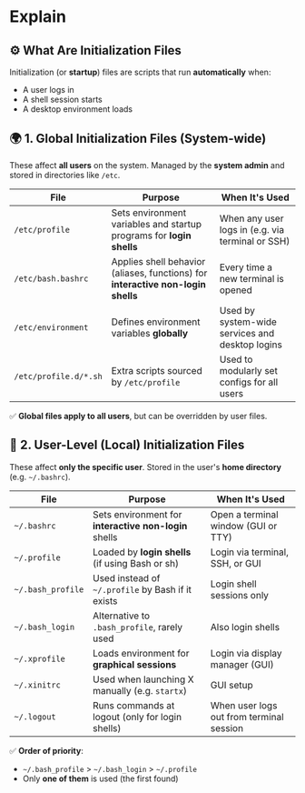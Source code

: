 # Explain

## ⚙️ What Are Initialization Files

Initialization (or **startup**) files are scripts that run **automatically** when:

- A user logs in
- A shell session starts
- A desktop environment loads

## 🌍 1. Global Initialization Files (System-wide)

These affect **all users** on the system. Managed by the **system admin** and stored in directories like `/etc`.

| File | Purpose | When It's Used |
| --- | --- | --- |
| `/etc/profile` | Sets environment variables and startup programs for **login shells** | When any user logs in (e.g. via terminal or SSH) |
| `/etc/bash.bashrc` | Applies shell behavior (aliases, functions) for **interactive non-login shells** | Every time a new terminal is opened |
| `/etc/environment` | Defines environment variables **globally** | Used by system-wide services and desktop logins |
| `/etc/profile.d/*.sh` | Extra scripts sourced by `/etc/profile` | Used to modularly set configs for all users |

✅ **Global files apply to all users**, but can be overridden by user files.

## 👤 2. User-Level (Local) Initialization Files

These affect **only the specific user**. Stored in the user's **home directory** (e.g. `~/.bashrc`).

| File | Purpose | When It's Used |
| --- | --- | --- |
| `~/.bashrc` | Sets environment for **interactive non-login** shells | Open a terminal window (GUI or TTY) |
| `~/.profile` | Loaded by **login shells** (if using Bash or sh) | Login via terminal, SSH, or GUI |
| `~/.bash_profile` | Used instead of `~/.profile` by Bash if it exists | Login shell sessions only |
| `~/.bash_login` | Alternative to `.bash_profile`, rarely used | Also login shells |
| `~/.xprofile` | Loads environment for **graphical sessions** | Login via display manager (GUI) |
| `~/.xinitrc` | Used when launching X manually (e.g. `startx`) | GUI setup |
| `~/.logout` | Runs commands at logout (only for login shells) | When user logs out from terminal session |

✅ **Order of priority**:

- `~/.bash_profile` > `~/.bash_login` > `~/.profile`
- Only **one of them** is used (the first found)